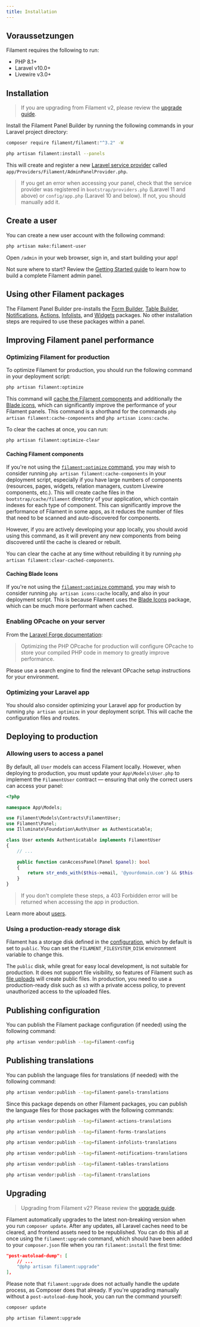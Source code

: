 ```yaml
---
title: Installation
---
```


## Voraussetzungen

Filament requires the following to run:

- PHP 8.1+
- Laravel v10.0+
- Livewire v3.0+

## Installation

> If you are upgrading from Filament v2, please review the [upgrade guide](upgrade-guide).

Install the Filament Panel Builder by running the following commands in your Laravel project directory:

```bash
composer require filament/filament:"^3.2" -W

php artisan filament:install --panels
```

This will create and register a new [Laravel service provider](https://laravel.com/docs/providers) called `app/Providers/Filament/AdminPanelProvider.php`.

> If you get an error when accessing your panel, check that the service provider was registered in `bootstrap/providers.php` (Laravel 11 and above) or `config/app.php` (Laravel 10 and below). If not, you should manually add it.

## Create a user
You can create a new user account with the following command:

```bash
php artisan make:filament-user
```

Open `/admin` in your web browser, sign in, and start building your app!

Not sure where to start? Review the [Getting Started guide](getting-started) to learn how to build a complete Filament admin panel.

## Using other Filament packages
The Filament Panel Builder pre-installs the [Form Builder](/docs/forms), [Table Builder](/docs/tables), [Notifications](/docs/notifications), [Actions](/docs/actions), [Infolists](/docs/infolists), and [Widgets](/docs/widgets) packages. No other installation steps are required to use these packages within a panel.

## Improving Filament panel performance

### Optimizing Filament for production

To optimize Filament for production, you should run the following command in your deployment script:

```bash
php artisan filament:optimize
```

This command will [cache the Filament components](#caching-filament-components) and additionally the [Blade icons](#caching-blade-icons), which can significantly improve the performance of your Filament panels. This command is a shorthand for the commands `php artisan filament:cache-components` and `php artisan icons:cache`.

To clear the caches at once, you can run:

```bash
php artisan filament:optimize-clear
```

#### Caching Filament components

If you're not using the [`filament:optimize` command](#optimizing-filament-for-production), you may wish to consider running `php artisan filament:cache-components` in your deployment script, especially if you have large numbers of components (resources, pages, widgets, relation managers, custom Livewire components, etc.). This will create cache files in the `bootstrap/cache/filament` directory of your application, which contain indexes for each type of component. This can significantly improve the performance of Filament in some apps, as it reduces the number of files that need to be scanned and auto-discovered for components.

However, if you are actively developing your app locally, you should avoid using this command, as it will prevent any new components from being discovered until the cache is cleared or rebuilt.

You can clear the cache at any time without rebuilding it by running `php artisan filament:clear-cached-components`.

#### Caching Blade Icons

If you're not using the [`filament:optimize` command](#optimizing-filament-for-production), you may wish to consider running `php artisan icons:cache` locally, and also in your deployment script. This is because Filament uses the [Blade Icons](https://blade-ui-kit.com/blade-icons) package, which can be much more performant when cached.

### Enabling OPcache on your server

From the [Laravel Forge documentation](https://forge.laravel.com/docs/servers/php.html#opcache):

> Optimizing the PHP OPcache for production will configure OPcache to store your compiled PHP code in memory to greatly improve performance.

Please use a search engine to find the relevant OPcache setup instructions for your environment.

### Optimizing your Laravel app

You should also consider optimizing your Laravel app for production by running `php artisan optimize` in your deployment script. This will cache the configuration files and routes.

## Deploying to production

### Allowing users to access a panel

By default, all `User` models can access Filament locally. However, when deploying to production, you must update your `App\Models\User.php` to implement the `FilamentUser` contract — ensuring that only the correct users can access your panel:

```php
<?php

namespace App\Models;

use Filament\Models\Contracts\FilamentUser;
use Filament\Panel;
use Illuminate\Foundation\Auth\User as Authenticatable;

class User extends Authenticatable implements FilamentUser
{
    // ...

    public function canAccessPanel(Panel $panel): bool
    {
        return str_ends_with($this->email, '@yourdomain.com') && $this->hasVerifiedEmail();
    }
}
```

> If you don't complete these steps, a 403 Forbidden error will be returned when accessing the app in production.

Learn more about [users](users).

### Using a production-ready storage disk

Filament has a storage disk defined in the [configuration](#publishing-configuration), which by default is set to `public`. You can set the `FILAMENT_FILESYSTEM_DISK` environment variable to change this.

The `public` disk, while great for easy local development, is not suitable for production. It does not support file visibility, so features of Filament such as [file uploads](../forms/fields/file-upload) will create public files. In production, you need to use a production-ready disk such as `s3` with a private access policy, to prevent unauthorized access to the uploaded files.

## Publishing configuration

You can publish the Filament package configuration (if needed) using the following command:

```bash
php artisan vendor:publish --tag=filament-config
```

## Publishing translations

You can publish the language files for translations (if needed) with the following command:

```bash
php artisan vendor:publish --tag=filament-panels-translations
```

Since this package depends on other Filament packages, you can publish the language files for those packages with the following commands:

```bash
php artisan vendor:publish --tag=filament-actions-translations

php artisan vendor:publish --tag=filament-forms-translations

php artisan vendor:publish --tag=filament-infolists-translations

php artisan vendor:publish --tag=filament-notifications-translations

php artisan vendor:publish --tag=filament-tables-translations

php artisan vendor:publish --tag=filament-translations
```

## Upgrading

> Upgrading from Filament v2? Please review the [upgrade guide](upgrade-guide).

Filament automatically upgrades to the latest non-breaking version when you run `composer update`. After any updates, all Laravel caches need to be cleared, and frontend assets need to be republished. You can do this all at once using the `filament:upgrade` command, which should have been added to your `composer.json` file when you ran `filament:install` the first time:

```json
"post-autoload-dump": [
    // ...
    "@php artisan filament:upgrade"
],
```

Please note that `filament:upgrade` does not actually handle the update process, as Composer does that already. If you're upgrading manually without a `post-autoload-dump` hook, you can run the command yourself:

```bash
composer update

php artisan filament:upgrade
```

